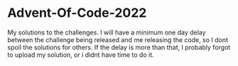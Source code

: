 # Advent-Of-Code-2022
My solutions to the challenges.
I will have a minimum one day delay between the challenge being released and me releasing the code, so I dont spoil the solutions for others.
If the delay is more than that, I probably forgot to upload my solution, or i didnt have time to do it.
